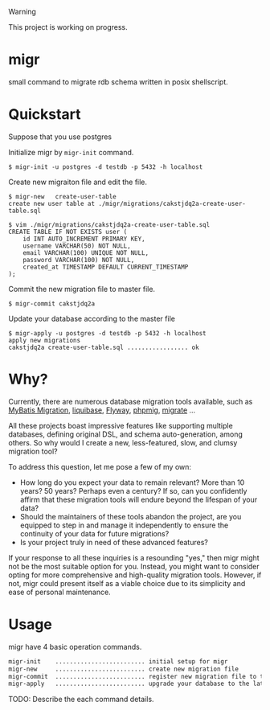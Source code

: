 > [!WARNING]
> This project is working on progress.

# migr
small command to migrate rdb schema written in posix shellscript.

# Quickstart

Suppose that you use postgres

Initialize migr by `migr-init` command.

```
$ migr-init -u postgres -d testdb -p 5432 -h localhost
```

Create new migraiton file and edit the file.

```
$ migr-new   create-user-table
create new user table at ./migr/migrations/cakstjdq2a-create-user-table.sql

$ vim ./migr/migrations/cakstjdq2a-create-user-table.sql
CREATE TABLE IF NOT EXISTS user (
    id INT AUTO_INCREMENT PRIMARY KEY,
    username VARCHAR(50) NOT NULL,
    email VARCHAR(100) UNIQUE NOT NULL,
    password VARCHAR(100) NOT NULL,
    created_at TIMESTAMP DEFAULT CURRENT_TIMESTAMP
);
```

Commit the new migration file to master file.

```
$ migr-commit cakstjdq2a
```

Update your database according to the master file

```
$ migr-apply -u postgres -d testdb -p 5432 -h localhost
apply new migrations
cakstjdq2a create-user-table.sql ................. ok
```

# Why?
Currently, there are numerous database migration tools available, such as [MyBatis Migration](https://github.com/mybatis/migrations), [liquibase](https://github.com/liquibase/liquibase), [Flyway](https://github.com/flyway/flyway), [phpmig](https://github.com/davedevelopment/phpmig), [migrate](https://github.com/golang-migrate/migrate) ...

All these projects boast impressive features like supporting multiple databases, defining original DSL, and schema auto-generation, among others. So why would I create a new, less-featured, slow, and clumsy migration tool?

To address this question, let me pose a few of my own:

- How long do you expect your data to remain relevant? More than 10 years? 50 years? Perhaps even a century? If so, can you confidently affirm that these migration tools will endure beyond the lifespan of your data?
- Should the maintainers of these tools abandon the project, are you equipped to step in and manage it independently to ensure the continuity of your data for future migrations?
- Is your project truly in need of these advanced features?

If your response to all these inquiries is a resounding "yes," then migr might not be the most suitable option for you. Instead, you might want to consider opting for more comprehensive and high-quality migration tools. However, if not, migr could present itself as a viable choice due to its simplicity and ease of personal maintenance.

# Usage

migr have 4 basic operation commands.

```txt
migr-init    ......................... initial setup for migr
migr-new     ......................... create new migration file
migr-commit  ......................... register new migration file to the master file
migr-apply   ......................... upgrade your database to the latest
```

TODO: Describe the each command details.